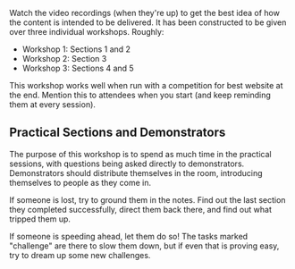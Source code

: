 <!-- 
  A guide for someone who has never met you or seen this workshop before on how to present this workshop

  Optional - Create a presenter guide only when content exists that can't be gleaned from other files
 -->

Watch the video recordings (when they're up) to get the best idea of how the content is intended to be delivered. It has been constructed to be given over three individual workshops. Roughly:

- Workshop 1: Sections 1 and 2
- Workshop 2: Section 3
- Workshop 3: Sections 4 and 5

This workshop works well when run with a competition for best website at the end. Mention this to attendees when you start (and keep reminding them at every session).

## Practical Sections and Demonstrators

The purpose of this workshop is to spend as much time in the practical sessions, with questions being asked directly to demonstrators. Demonstrators should distribute themselves in the room, introducing themselves to people as they come in.

If someone is lost, try to ground them in the notes. Find out the last section they completed successfully, direct them back there, and find out what tripped them up.

If someone is speeding ahead, let them do so! The tasks marked "challenge" are there to slow them down, but if even that is proving easy, try to dream up some new challenges.

